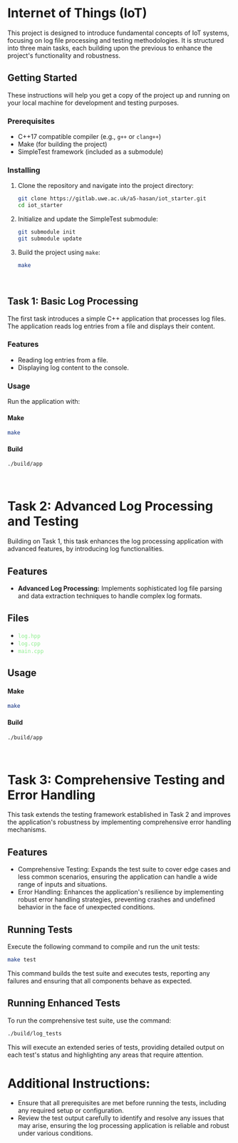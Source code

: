 # Internet of Things (IoT)

This project is designed to introduce fundamental concepts of IoT systems, focusing on log file processing and testing methodologies. It is structured into three main tasks, each building upon the previous to enhance the project's functionality and robustness.

## Getting Started

These instructions will help you get a copy of the project up and running on your local machine for development and testing purposes.

### Prerequisites

- C++17 compatible compiler (e.g., `g++` or `clang++`)
- Make (for building the project)
- SimpleTest framework (included as a submodule)

### Installing

1. Clone the repository and navigate into the project directory:
    ~~~bash
    git clone https://gitlab.uwe.ac.uk/a5-hasan/iot_starter.git
    cd iot_starter
    ~~~

2. Initialize and update the SimpleTest submodule:
    ~~~bash
    git submodule init
    git submodule update
    ~~~

3. Build the project using `make`:
    ~~~bash
    make
    ~~~
<br>

## Task 1: Basic Log Processing

The first task introduces a simple C++ application that processes log files. The application reads log entries from a file and displays their content.

### Features

- Reading log entries from a file.
- Displaying log content to the console.

### Usage

Run the application with:

#### Make
~~~bash
make
~~~

#### Build
~~~ bash
./build/app
~~~
<br>

# Task 2: Advanced Log Processing and Testing
Building on Task 1, this task enhances the log processing application with advanced features, by introducing log functionalities.

## Features
- **Advanced Log Processing:** Implements sophisticated log file parsing and data extraction techniques to handle complex log formats.

## Files
- <code style="color : lightGreen">log.hpp</code>
- <code style="color : lightGreen">log.cpp</code>
- <code style="color : lightGreen">main.cpp</code>

## Usage

#### Make
~~~bash
make
~~~

#### Build
~~~ bash
./build/app
~~~

<br>

# Task 3: Comprehensive Testing and Error Handling
This task extends the testing framework established in Task 2 and improves the application's robustness by implementing comprehensive error handling mechanisms.

## Features
- Comprehensive Testing: Expands the test suite to cover edge cases and less common scenarios, ensuring the application can handle a wide range of inputs and situations.
- Error Handling: Enhances the application's resilience by implementing robust error handling strategies, preventing crashes and undefined behavior in the face of unexpected conditions.
## Running Tests
Execute the following command to compile and run the unit tests:

~~~bash
make test
~~~
This command builds the test suite and executes tests, reporting any failures and ensuring that all components behave as expected.


## Running Enhanced Tests
To run the comprehensive test suite, use the command:

~~~bash
./build/log_tests
~~~
This will execute an extended series of tests, providing detailed output on each test's status and highlighting any areas that require attention.

# Additional Instructions:
- Ensure that all prerequisites are met before running the tests, including any required setup or configuration.
- Review the test output carefully to identify and resolve any issues that may arise, ensuring the log processing application is reliable and robust under various conditions.